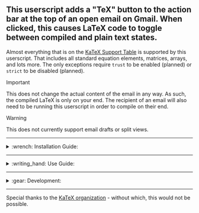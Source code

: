 ## This userscript adds a "TeX" button to the action bar at the top of an open email on Gmail. When clicked, this causes LaTeX code to toggle between compiled and plain text states.

Almost everything that is on the [KaTeX Support Table](https://katex.org/docs/support_table) is supported by this userscript. That includes all standard equation elements, matrices, arrays, and lots more.
The only exceptions require `trust` to be enabled (planned) or `strict` to be disabled (planned).

> [!IMPORTANT]
> This does not change the actual content of the email in any way. As such, the compiled LaTeX is only on your end. The recipient of an email will also need to be running this userscript in order to compile on their end.

> [!WARNING]
> This does not currently support email drafts or split views.


---
<details>
<summary>:wrench: Installation Guide:</summary>

This requires the use of a browser script manager. Violentmonkey is recommended, but other options should also be compatible.
* [Chrome](https://chromewebstore.google.com/detail/violentmonkey/jinjaccalgkegednnccohejagnlnfdag)
* [Firefox](https://addons.mozilla.org/en-US/firefox/addon/violentmonkey/)
* [Edge](https://microsoftedge.microsoft.com/addons/detail/violentmonkey/eeagobfjdenkkddmbclomhiblgggliao)
* [Opera](https://github.com/OpenUserJs/OpenUserJS.org/wiki/Violentmonkey-for-Opera)
* [Safari](https://apps.apple.com/us/app/meddlemonkey/id1539631953?mt=12)

Once you have a browser script manager extension installed on your browser:
* Click [this link](https://github.com/LoganJFisher/LaTeX-for-Gmail/raw/refs/heads/main/LaTeX-for-Gmail.user.js)
* On the new tab, click "Install" (on the left for Violentmonkey)
* Refresh any open Gmail tabs
</details>


---
<details>
<summary>:writing_hand: Use Guide:</summary>

LaTeX code is compiled automatically upon opening an email or expanding an email in a chain. To toggle it off (or back on), click the $\TeX$ button on the action bar at the top of the email.

[KaTeX-supported environments](https://katex.org/docs/support_table) (i.e. anything on their list which starts with `\begin`) (e.g. `\begin{bmatrix}` and `\begin{array}`) can be called at any place in an email. In addition to these, a set of additional delimiters have been added to allow you to create inline and display math environments with ease.

**Accepted math environment delimiters include:**
* Inline mode:
  * `[; ... ;]`
  * `\\( ... \\)`
  * `\begin{math} ... \end{math}`
* Display mode:
  * `[(; ... ;)]`
  * `\\[ ... \\]`
  * `\begin{displaymath} ... \end{displaymath}`
  * `\begin{equation} ... \end{equation}` — *Numerated*

:bulb: Use `\displaystyle` inside inline delimiters to compile as display mode with line breaks. Example: `\(\displaystyle E=mc^{2}\)`
 
![Example of LaTeX for Gmail in action](https://i.imgur.com/zEIsQeL.png)
</details>

 
 ---
<details>
<summary>:gear: Development:</summary>

**If you would like to contribute, these fixes & additions are the current priorities (but suggestions are welcome):**
* :bug: Bugs:
  * None known at this time! :smile:
* :gem: Features:
  * Support for email drafting
  * Support for Gmail vertical split and horizontal split modes
  * :accessibility: "Shift+L" as Gmail shortcut to trigger TeX button (hit Shift+? to see the current list)
  * Add descriptive comments to the userscript to accomodate code reviews and user edits
  * Enable [trust option](https://katex.org/docs/options) to allow use of `\href`, `\includegraphics`, and `\url`
  * Disable [strict option](https://katex.org/docs/options) to allow more flexible LaTeX and use of `\htmlClass`, `\htmlData`, `\htmlId`, and `\htmlStyle` (all also require enabling trust option)
  * Incorporate [LaTeX.js](https://latex.js.org/)
    * This has been toyed with, but only partial support with lots of issues was achieved.
      * It seems the ideal would be to still use KaTeX for math environments due to superior handling there, but LaTeX.js for everything else.
    * Packages - Introducing LaTeX packages that allow for special formatting and characters beyond what is already available.
      * Particularly, TikZ would be pretty neat
</details>


---
Special thanks to the [KaTeX organization](https://katex.org/) - without which, this would not be possible.
